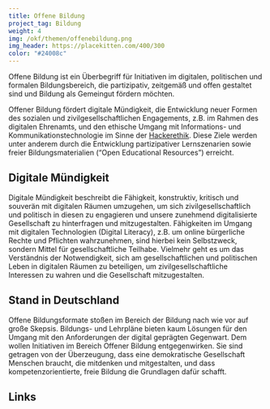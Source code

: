 ```yaml
---
title: Offene Bildung
project_tag: Bildung
weight: 4
img: /okf/themen/offenebildung.png
img_header: https://placekitten.com/400/300
color: "#24008c"
---
```


Offene Bildung ist ein Überbegriff für Initiativen im digitalen, politischen und formalen Bildungsbereich, die partizipativ, zeitgemäß und offen gestaltet sind und Bildung als Gemeingut fördern möchten.

<!--more-->

Offener Bildung fördert digitale Mündigkeit, die Entwicklung neuer Formen des sozialen und zivilgesellschaftlichen Engagements, z.B. im Rahmen des digitalen Ehrenamts, und den ethische Umgang mit Informations- und Kommunikationstechnologie im Sinne der [Hackerethik](https://www.ccc.de/hackerethics). Diese Ziele werden unter anderem durch die Entwicklung partizipativer Lernszenarien sowie freier Bildungsmaterialien (“Open Educational Resources”) erreicht.

## Digitale Mündigkeit

Digitale Mündigkeit beschreibt die Fähigkeit, konstruktiv, kritisch und souverän mit digitalen Räumen umzugehen, um sich zivilgesellschaftlich und politisch in diesen zu engagieren und  unsere zunehmend digitalisierte Gesellschaft zu hinterfragen und mitzugestalten. Fähigkeiten im Umgang mit digitalen Technologien (Digital Literacy), z.B. um online bürgerliche Rechte und Pflichten wahrzunehmen, sind hierbei kein Selbstzweck, sondern Mittel für gesellschaftliche Teilhabe. Vielmehr geht es um das Verständnis der Notwendigkeit, sich am gesellschaftlichen und politischen Leben in digitalen Räumen zu beteiligen, um zivilgesellschaftliche Interessen zu wahren und die Gesellschaft mitzugestalten.

## Stand in Deutschland

Offene Bildungsformate stoßen im Bereich der Bildung nach wie vor auf große Skepsis. Bildungs- und Lehrpläne bieten kaum Lösungen für den Umgang mit den Anforderungen der digital geprägten Gegenwart. Dem wollen Initiativen im Bereich Offener Bildung entgegenwirken. Sie sind getragen von der Überzeugung, dass eine demokratische Gesellschaft Menschen braucht, die mitdenken und mitgestalten, und dass kompetenzorientierte, freie Bildung die Grundlagen dafür schafft.


## Links

